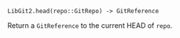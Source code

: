 ```
LibGit2.head(repo::GitRepo) -> GitReference
```

Return a `GitReference` to the current HEAD of `repo`.

